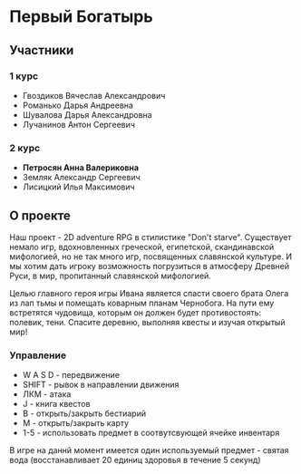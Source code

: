 # Первый Богатырь

## Участники
### 1 курс
- Гвоздиков Вячеслав Александрович
- Романько Дарья Андреевна
- Шувалова Дарья Александровна
- Лучанинов Антон Сергеевич
### 2 курс
- <b>Петросян Анна Валериковна</b>
- Земляк Александр Сергеевич
- Лисицкий Илья Максимович
## О проекте
Наш проект - 2D adventure RPG в стилистике "Don't starve". Существует немало игр, вдохновленных греческой, египетской, скандинавской мифологией, но не так много игр, посвященных славянской культуре. И мы хотим дать игроку возможность погрузиться в атмосферу Древней Руси, в мир, пропитанный славянской мифологией.

Целью главного героя игры Ивана является спасти своего брата Олега из лап тьмы и помещать коварным планам Чернобога. На пути ему встретятся чудовища, которым он должен будет противостоять: полевик, тени. Спасите деревню, выполняя квесты и изучая открытый мир!
### Управление
- W A S D - передвижение
- SHIFT - рывок в направлении движения
- ЛКМ - атака
- J - книга квестов
- B - открыть/закрыть бестиарий
- M - открыть/закрыть карту
- 1-5 - использовать предмет в соотвутсвующей ячейке инвентаря

В игре на даннй момент имеется один используемый предмет - святая вода (восстанавливает 20 единиц здоровья в течение 5 секунд)
